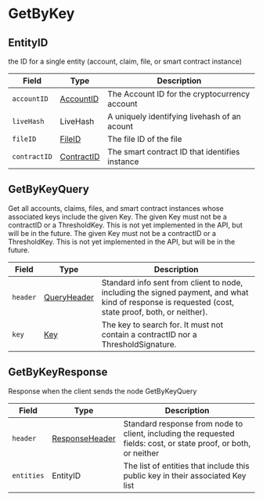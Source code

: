 # GetByKey

## EntityID

the ID for a single entity (account, claim, file, or smart contract instance)

| Field        | Type                                       | Description                                    |
| ------------ | ------------------------------------------ | ---------------------------------------------- |
| `accountID`  | [AccountID](../basic-types/accountid.md)   | The Account ID for the cryptocurrency account  |
| `liveHash`   | LiveHash                                   | A uniquely identifying livehash of an acount   |
| `fileID`     | [FileID](../basic-types/fileid.md)         | The file ID of the file                        |
| `contractID` | [ContractID](../basic-types/contractid.md) | The smart contract ID that identifies instance |

## GetByKeyQuery

Get all accounts, claims, files, and smart contract instances whose associated keys include the given Key. The given Key must not be a contractID or a ThresholdKey. This is not yet implemented in the API, but will be in the future. The given Key must not be a contractID or a ThresholdKey. This is not yet implemented in the API, but will be in the future.

| Field    | Type                          | Description                                                                                                                                         |
| -------- | ----------------------------- | --------------------------------------------------------------------------------------------------------------------------------------------------- |
| `header` | [QueryHeader](queryheader.md) | Standard info sent from client to node, including the signed payment, and what kind of response is requested (cost, state proof, both, or neither). |
| `key`    | [Key](../basic-types/key.md)  | The key to search for. It must not contain a contractID nor a ThresholdSignature.                                                                   |

## GetByKeyResponse

Response when the client sends the node GetByKeyQuery

| Field      | Type                                | Description                                                                                                      |
| ---------- | ----------------------------------- | ---------------------------------------------------------------------------------------------------------------- |
| `header`   | [ResponseHeader](responseheader.md) | Standard response from node to client, including the requested fields: cost, or state proof, or both, or neither |
| `entities` | EntityID                            | The list of entities that include this public key in their associated Key list                                   |
